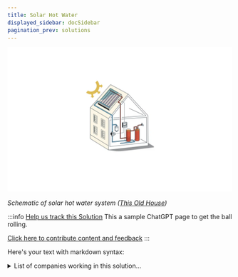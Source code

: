 ```yaml
---
title: Solar Hot Water
displayed_sidebar: docSidebar
pagination_prev: solutions
---
```

![](/../static/img/solar-hot-water.webp)

*Schematic of solar hot water system ([This Old House](https://www.thisoldhouse.com/green-home/21014968/solar-hot-water))*

:::info [Help us track this Solution](contribute)
This a sample ChatGPT page to get the ball rolling.

[Click here to contribute content and feedback](contribute)
:::

Here's your text with markdown syntax:

<details>
        <summary>List of companies working in this solution...</summary>
        <div>
            <ul>
             
                <li><a href="https://wattzon.com">Wattzon</a></li>
            
                <li><a href="https://zeromasswater.com">Zero Mass Water</a></li>
            
                <li><a href="https://www.planetary.vc/">Planetary Vc</a></li>
            
                <li><a href="https://arcadia.com">Arcadia Power</a></li>
            
                <li><a href="https://ampere-energy.es/contacto/">Ampere Energy</a></li>
            
                <li><a href="https://www.bidgely.com">Bidgely</a></li>
            
                <li><a href="https://sprucefinance.com">Spruce Finance</a></li>
            
                <li><a href="https://nan">Leafr</a></li>
            
                <li><a href="https://dsdrenewables.com">Distributed Solar Development</a></li>
            
                <li><a href="https://enphase.com/">Enphase</a></li>
            
                <li><a href="https://ecozensolutions.com">Ecozen</a></li>
            
                <li><a href="https://naturalsolar.com.au">Natural Solar</a></li>
            
                <li><a href="https://www.overlay.earth/">Overlay</a></li>
            
                <li><a href="https://nelhydrogen.com">Nel Hydrogen</a></li>
            
                <li><a href="https://climeon.com">Climeon</a></li>
            
                <li><a href="https://exergyn.com">Exergyn</a></li>
            
                <li><a href="https://fervoenergy.com">Fervo Energy</a></li>
            
                <li><a href="https://www.cleanenergytrust.org/">Clean Energy Trust</a></li>
            
                <li><a href="https://desolenator.com">Desolenator</a></li>
            
                <li><a href="https://clir.eco/">Clir Renewables</a></li>
            
                <li><a href="https://orbital-systems.com">Orbital Systems</a></li>
            
                <li><a href="https://withforerunner.com/">Forerunner</a></li>
            
            </ul>
        </div>
        </details>

## Overview

Solar hot water systems have seen recent advancements in technology, making them more efficient and affordable. **Evacuated tube solar collectors**, such as SolarReserve and SolarCity, enhance solar radiation absorption, heating water for domestic use or generating electricity via solar thermal power.

## Progress Made

Progress in solar hot water tech involves:
- **Evacuated tube solar collectors** improving absorption and reducing greenhouse gas emissions.
- Organizations like the **Solar Energy Industries Association**, the **U.S. Department of Energy**, and the **National Renewable Energy Laboratory** driving advancements.

## Lessons Learned

Key lessons from Solar Hot Water development:
1. **Clear implementation plans** are crucial, covering installation, maintenance, and troubleshooting.
2. Budget for the **costly installation and maintenance** of solar hot water systems.
3. Regular **maintenance is essential** for efficient system operation.
4. **Climate suitability** must be considered for reliable performance.
5. Solar hot water systems contribute to **reducing energy consumption and emissions**.

## Challenges Ahead

Challenges remain in Solar Hot Water development:
1. **High initial installation costs** compared to traditional water heaters.
2. Requirement for a **sunny location** limiting effectiveness.
3. **Maintenance and cleaning needs** pose challenges.
   
Entities like the **Solar Energy Industries Association (SEIA)**, the **Solar Thermal Alliance (STA)**, and the **International Renewable Energy Agency (IRENA)** are working to address these challenges.

## Best Path Forward

Solar water heaters are cost-effective solutions for generating hot water, reducing carbon footprints, and energy bills. Active and passive solar water heaters offer different circulation methods. Though they require higher initial costs, they yield significant savings in the long run.
